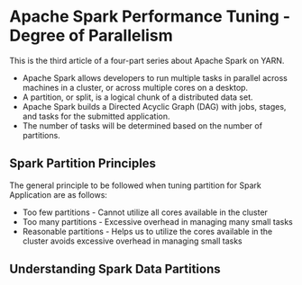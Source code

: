 # Apache Spark Performance Tuning - Degree of Parallelism

This is the third article of a four-part series about Apache Spark on YARN.

- Apache Spark allows developers to run multiple tasks in parallel across machines in a cluster, or across multiple cores on a desktop.
- A partition, or split, is a logical chunk of a distributed data set.
- Apache Spark builds a Directed Acyclic Graph (DAG) with jobs, stages, and tasks for the submitted application.
- The number of tasks will be determined based on the number of partitions.

## Spark Partition Principles
The general principle to be followed when tuning partition for Spark Application are as follows:
- Too few partitions - Cannot utilize all cores available in the cluster
- Too many partitions - Excessive overhead in managing many small tasks
- Reasonable partitions - Helps us to utilize the cores available in the cluster avoids excessive overhead in managing small tasks

## Understanding Spark Data Partitions


